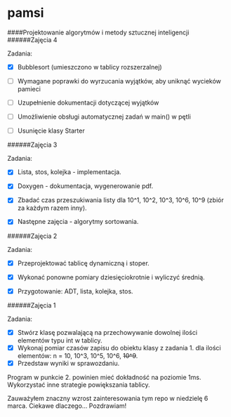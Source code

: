 # pamsi

####Projektowanie algorytmów i metody sztucznej inteligencji
######Zajęcia 4

Zadania:

- [x] Bubblesort (umieszczono w tablicy rozszerzalnej)

- [ ] Wymagane poprawki do wyrzucania wyjątków, aby uniknąć wycieków pamieci
- [ ] Uzupełnienie dokumentacji dotyczącej wyjątków
- [ ] Umożliwienie obsługi automatycznej zadań w main() w pętli
- [ ] Usunięcie klasy Starter

######Zajęcia 3

Zadania:

- [x] Lista, stos, kolejka - implementacja.
- [x] Doxygen - dokumentacja, wygenerowanie pdf.
- [x] Zbadać czas przeszukiwania listy dla 10^1, 10^2, 10^3, 10^6, 10^9 (zbiór za każdym razem inny).
- [x] Następne zajęcia - algorytmy sortowania.


######Zajęcia 2

Zadania:

- [x] Przeprojektować tablicę dynamiczną i stoper.
- [x] Wykonać ponowne pomiary dziesięciokrotnie i wyliczyć średnią.
- [x] Przygotowanie: ADT, lista, kolejka, stos.


######Zajęcia 1

Zadania:

- [x] Stwórz klasę pozwalającą na przechowywanie dowolnej ilości elementów typu int w tablicy.
- [x] Wykonaj pomiar czasów zapisu do obiektu klasy z zadania 1. dla ilości elementów: n = 10, 10^3, 10^5, 10^6, ~~10^9~~.
- [x] Przedstaw wyniki w sprawozdaniu. 

Program w punkcie 2. powinien mieć dokładność na poziomie 1ms. Wykorzystać inne strategie powiększania tablicy.



Zauważyłem znaczny wzrost zainteresowania tym repo w niedzielę 6 marca. Ciekawe dlaczego... Pozdrawiam! 
